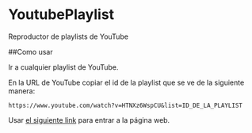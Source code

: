 # YoutubePlaylist
Reproductor de playlists de YouTube


##Como usar

Ir a cualquier playlist de YouTube.

En la URL de YouTube copiar el id de la playlist que se ve de la siguiente manera:
```
https://www.youtube.com/watch?v=HTNXz6WspCU&list=ID_DE_LA_PLAYLIST
```
Usar [el siguiente link](https://casanalo0703.github.io/YoutubePlaylist/) para entrar a la página web.
